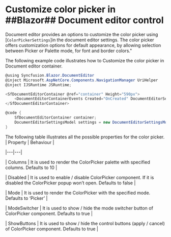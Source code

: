 # Customize color picker in ##Blazor## Document editor control 
Document editor provides an options to customize the color picker using [`ColorPickerSettings`]in the document editor settings. The color picker offers customization options for default appearance, by allowing selection between Picker or Palette mode, for font and border colors." 

The following example code illustrates how to Customize the color picker in Document editor container. 

```csharp
@using Syncfusion.Blazor.DocumentEditor
@inject Microsoft.AspNetCore.Components.NavigationManager UriHelper
@inject IJSRuntime JSRuntime;

<SfDocumentEditorContainer @ref="container" Height="590px"> 
    <DocumentEditorContainerEvents Created="OnCreated" DocumentEditorSettings="settings"></DocumentEditorContainerEvents>
</SfDocumentEditorContainer> 

@code {
    SfDocumentEditorContainer container; 
    DocumentEditorSettingsModel settings = new DocumentEditorSettingsModel() { ColorPickerSettings = { Mode = ColorPickerMode.Palette , ShowButtons = true , ModeSwitcher = true}};
} 
```

The following table illustrates all the possible properties for the color picker. 
| Property | Behaviour | 

|---|---| 

| Columns | It is used to render the ColorPicker palette with specified columns. Defaults to 10 | 

| Disabled | It is used to enable / disable ColorPicker component. If it is disabled the ColorPicker popup won’t open. Defaults to false | 

| Mode | It is used to render the ColorPicker with the specified mode. Defaults to ‘Picker’ | 

| ModeSwitcher | It is used to show / hide the mode switcher button of ColorPicker component. Defaults to true | 

| ShowButtons | It is used to show / hide the control buttons (apply / cancel) of ColorPicker component. Defaults to true |